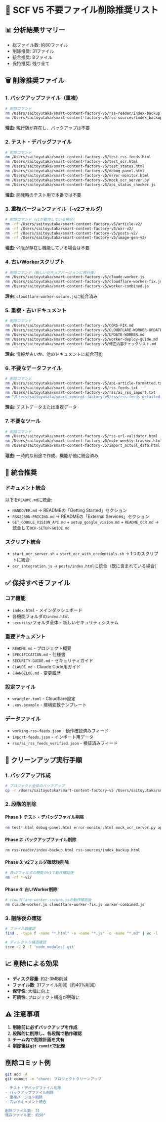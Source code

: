 # 🧹 SCF V5 不要ファイル削除推奨リスト

## 📊 分析結果サマリー
- 総ファイル数: 約80ファイル
- 削除推奨: 31ファイル
- 統合推奨: 8ファイル
- 保持推奨: 残り全て

## 🗑️ 削除推奨ファイル

### 1. バックアップファイル（重複）
```bash
# 削除コマンド
rm /Users/saitoyutaka/smart-content-factory-v5/rss-reader/index-backup.html
rm /Users/saitoyutaka/smart-content-factory-v5/rss-sources/index_backup.html
```
**理由**: 現行版が存在し、バックアップは不要

### 2. テスト・デバッグファイル
```bash
# 削除コマンド
rm /Users/saitoyutaka/smart-content-factory-v5/test-rss-feeds.html
rm /Users/saitoyutaka/smart-content-factory-v5/test_ocr.html
rm /Users/saitoyutaka/smart-content-factory-v5/test_status.html
rm /Users/saitoyutaka/smart-content-factory-v5/debug-panel.html
rm /Users/saitoyutaka/smart-content-factory-v5/error-monitor.html
rm /Users/saitoyutaka/smart-content-factory-v5/mock_ocr_server.py
rm /Users/saitoyutaka/smart-content-factory-v5/api_status_checker.js
```
**理由**: 開発時のテスト用で本番では不要

### 3. 重複バージョンファイル（-v2フォルダ）
```bash
# 削除コマンド（v1が動作している場合）
rm -rf /Users/saitoyutaka/smart-content-factory-v5/article-v2/
rm -rf /Users/saitoyutaka/smart-content-factory-v5/wxr-v2/
rm -rf /Users/saitoyutaka/smart-content-factory-v5/posts-v2/
rm -rf /Users/saitoyutaka/smart-content-factory-v5/image-gen-v2/
```
**理由**: v1版が存在し機能している場合は不要

### 4. 古いWorkerスクリプト
```bash
# 削除コマンド（新しいセキュアバージョンに移行後）
rm /Users/saitoyutaka/smart-content-factory-v5/claude-worker.js
rm /Users/saitoyutaka/smart-content-factory-v5/cloudflare-worker-fix.js
rm /Users/saitoyutaka/smart-content-factory-v5/worker-combined.js
```
**理由**: `cloudflare-worker-secure.js`に統合済み

### 5. 重複・古いドキュメント
```bash
# 削除コマンド
rm /Users/saitoyutaka/smart-content-factory-v5/CORS-FIX.md
rm /Users/saitoyutaka/smart-content-factory-v5/CLOUDFLARE-WORKER-UPDATE.md
rm /Users/saitoyutaka/smart-content-factory-v5/UPDATE-WORKER.md
rm /Users/saitoyutaka/smart-content-factory-v5/worker-deploy-guide.md
rm /Users/saitoyutaka/smart-content-factory-v5/修正内容チェックリスト.md
```
**理由**: 情報が古いか、他のドキュメントに統合可能

### 6. 不要なデータファイル
```bash
# 削除コマンド
rm /Users/saitoyutaka/smart-content-factory-v5/api-article-formatted.txt
rm /Users/saitoyutaka/smart-content-factory-v5/rss-feeds.txt
rm /Users/saitoyutaka/smart-content-factory-v5/rss/ai_rss_import.txt
rm "/Users/saitoyutaka/smart-content-factory-v5/rss/rss-feeds-detailed-2025-08-17 (2).json"
```
**理由**: テストデータまたは重複データ

### 7. 不要なツール
```bash
# 削除コマンド
rm /Users/saitoyutaka/smart-content-factory-v5/rss-url-validator.html
rm /Users/saitoyutaka/smart-content-factory-v5/note-weekly-tracker.html
rm /Users/saitoyutaka/smart-content-factory-v5/import_actual_data.html
```
**理由**: 一時的な用途で作成、機能が他に統合済み

## 🔄 統合推奨

### ドキュメント統合
以下を`README.md`に統合:
- `HANDOVER.md` → READMEの「Getting Started」セクション
- `RSS2JSON-PRICING.md` → READMEの「External Services」セクション
- `GET_GOOGLE_VISION_API.md` + `setup_google_vision.md` + `README_OCR.md` → 統合して`OCR-SETUP-GUIDE.md`

### スクリプト統合
- `start_ocr_server.sh` + `start_ocr_with_credentials.sh` → 1つのスクリプトに統合
- `ocr_integration.js` → `posts/index.html`に統合（既に含まれている場合）

## ✅ 保持すべきファイル

### コア機能
- `index.html` - メインダッシュボード
- 各機能フォルダの`index.html`
- `security/`フォルダ全体 - 新しいセキュリティシステム

### 重要ドキュメント
- `README.md` - プロジェクト概要
- `SPECIFICATION.md` - 仕様書
- `SECURITY-GUIDE.md` - セキュリティガイド
- `CLAUDE.md` - Claude Code用ガイド
- `CHANGELOG.md` - 変更履歴

### 設定ファイル
- `wrangler.toml` - Cloudflare設定
- `.env.example` - 環境変数テンプレート

### データファイル
- `working-rss-feeds.json` - 動作確認済みフィード
- `import-feeds.json` - インポート用データ
- `rss/ai_rss_feeds_verified.json` - 検証済みフィード

## 🚀 クリーンアップ実行手順

### 1. バックアップ作成
```bash
# プロジェクト全体のバックアップ
cp -r /Users/saitoyutaka/smart-content-factory-v5 /Users/saitoyutaka/smart-content-factory-v5-backup-$(date +%Y%m%d)
```

### 2. 段階的削除

#### Phase 1: テスト・デバッグファイル削除
```bash
rm test*.html debug-panel.html error-monitor.html mock_ocr_server.py api_status_checker.js
```

#### Phase 2: バックアップファイル削除
```bash
rm rss-reader/index-backup.html rss-sources/index_backup.html
```

#### Phase 3: v2フォルダ確認後削除
```bash
# 各v2フォルダの機能がv1で動作確認後
rm -rf *-v2/
```

#### Phase 4: 古いWorker削除
```bash
# cloudflare-worker-secure.jsの動作確認後
rm claude-worker.js cloudflare-worker-fix.js worker-combined.js
```

### 3. 削除後の確認
```bash
# ファイル数確認
find . -type f -name "*.html" -o -name "*.js" -o -name "*.md" | wc -l

# ディレクトリ構造確認
tree -L 2 -I 'node_modules|.git'
```

## 📈 削除による効果

- **ディスク容量**: 約2-3MB削減
- **ファイル数**: 31ファイル削減（約40%削減）
- **保守性**: 大幅に向上
- **可読性**: プロジェクト構造が明確に

## ⚠️ 注意事項

1. **削除前に必ずバックアップを作成**
2. **段階的に削除し、各段階で動作確認**
3. **チーム内で削除計画を共有**
4. **削除後は`git commit`で記録**

## 削除コミット例
```bash
git add -A
git commit -m "chore: プロジェクトクリーンアップ

- テスト・デバッグファイル削除
- バックアップファイル削除
- 重複バージョン削除
- 古いドキュメント統合

削除ファイル数: 31
残存ファイル数: 約50"
```